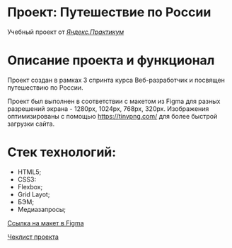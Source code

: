 # Проект: Путешествие по России
Учебный проект от [*Яндекс.Практикум*](https://practicum.yandex.ru/)

# Описание проекта и функционал
Проект создан в рамках 3 спринта курса Веб-разработчик и посвящен путешествию по России.

Проект был выполнен в соответствии с макетом из Figma для разных разрешений экрана - 1280px, 1024px, 768px, 320px. Изображения оптимизированы с помощью https://tinypng.com/ для более быстрой загрузки сайта.

# Стек технологий:
* HTML5;
* CSS3:
* Flexbox;
* Grid Layot;
* БЭМ;
* Медиазапросы;

[Ссылка на макет в Figma](https://www.figma.com/file/5S2WSbEFL6awjVWJ0NWL8Q/Sprint-3_-Russia-_-desktop-mobile?node-id=28503%3A0)

[Чеклист проекта](https://code.s3.yandex.net/web-developer/checklists-pdf/new-program/checklist-3.pdf)


